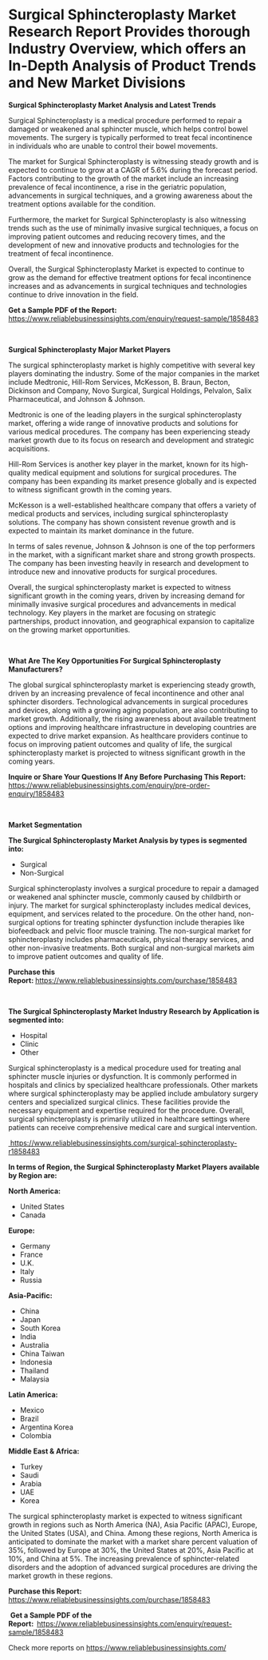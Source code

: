 <p><h1>Surgical Sphincteroplasty Market Research Report Provides thorough Industry Overview, which offers an In-Depth Analysis of Product Trends and New Market Divisions</h1></p><p><strong>Surgical Sphincteroplasty Market Analysis and Latest Trends</strong></p>
<p><p>Surgical Sphincteroplasty is a medical procedure performed to repair a damaged or weakened anal sphincter muscle, which helps control bowel movements. The surgery is typically performed to treat fecal incontinence in individuals who are unable to control their bowel movements.</p><p>The market for Surgical Sphincteroplasty is witnessing steady growth and is expected to continue to grow at a CAGR of 5.6% during the forecast period. Factors contributing to the growth of the market include an increasing prevalence of fecal incontinence, a rise in the geriatric population, advancements in surgical techniques, and a growing awareness about the treatment options available for the condition.</p><p>Furthermore, the market for Surgical Sphincteroplasty is also witnessing trends such as the use of minimally invasive surgical techniques, a focus on improving patient outcomes and reducing recovery times, and the development of new and innovative products and technologies for the treatment of fecal incontinence.</p><p>Overall, the Surgical Sphincteroplasty Market is expected to continue to grow as the demand for effective treatment options for fecal incontinence increases and as advancements in surgical techniques and technologies continue to drive innovation in the field.</p></p>
<p><strong>Get a Sample PDF of the Report:&nbsp;</strong> <a href="https://www.reliablebusinessinsights.com/enquiry/request-sample/1858483">https://www.reliablebusinessinsights.com/enquiry/request-sample/1858483</a></p>
<p>&nbsp;</p>
<p><strong>Surgical Sphincteroplasty Major Market Players</strong></p>
<p><p>The surgical sphincteroplasty market is highly competitive with several key players dominating the industry. Some of the major companies in the market include Medtronic, Hill-Rom Services, McKesson, B. Braun, Becton, Dickinson and Company, Novo Surgical, Surgical Holdings, Pelvalon, Salix Pharmaceutical, and Johnson & Johnson.</p><p>Medtronic is one of the leading players in the surgical sphincteroplasty market, offering a wide range of innovative products and solutions for various medical procedures. The company has been experiencing steady market growth due to its focus on research and development and strategic acquisitions.</p><p>Hill-Rom Services is another key player in the market, known for its high-quality medical equipment and solutions for surgical procedures. The company has been expanding its market presence globally and is expected to witness significant growth in the coming years.</p><p>McKesson is a well-established healthcare company that offers a variety of medical products and services, including surgical sphincteroplasty solutions. The company has shown consistent revenue growth and is expected to maintain its market dominance in the future.</p><p>In terms of sales revenue, Johnson & Johnson is one of the top performers in the market, with a significant market share and strong growth prospects. The company has been investing heavily in research and development to introduce new and innovative products for surgical procedures.</p><p>Overall, the surgical sphincteroplasty market is expected to witness significant growth in the coming years, driven by increasing demand for minimally invasive surgical procedures and advancements in medical technology. Key players in the market are focusing on strategic partnerships, product innovation, and geographical expansion to capitalize on the growing market opportunities.</p></p>
<p>&nbsp;</p>
<p><strong>What Are The Key Opportunities For Surgical Sphincteroplasty Manufacturers?</strong></p>
<p><p>The global surgical sphincteroplasty market is experiencing steady growth, driven by an increasing prevalence of fecal incontinence and other anal sphincter disorders. Technological advancements in surgical procedures and devices, along with a growing aging population, are also contributing to market growth. Additionally, the rising awareness about available treatment options and improving healthcare infrastructure in developing countries are expected to drive market expansion. As healthcare providers continue to focus on improving patient outcomes and quality of life, the surgical sphincteroplasty market is projected to witness significant growth in the coming years.</p></p>
<p><strong>Inquire or Share Your Questions If Any Before Purchasing This Report:</strong> <a href="https://www.reliablebusinessinsights.com/enquiry/pre-order-enquiry/1858483">https://www.reliablebusinessinsights.com/enquiry/pre-order-enquiry/1858483</a></p>
<p>&nbsp;</p>
<p><strong>Market Segmentation</strong></p>
<p><strong>The Surgical Sphincteroplasty Market Analysis by types is segmented into:</strong></p>
<p><ul><li>Surgical</li><li>Non-Surgical</li></ul></p>
<p><p>Surgical sphincteroplasty involves a surgical procedure to repair a damaged or weakened anal sphincter muscle, commonly caused by childbirth or injury. The market for surgical sphincteroplasty includes medical devices, equipment, and services related to the procedure. On the other hand, non-surgical options for treating sphincter dysfunction include therapies like biofeedback and pelvic floor muscle training. The non-surgical market for sphincteroplasty includes pharmaceuticals, physical therapy services, and other non-invasive treatments. Both surgical and non-surgical markets aim to improve patient outcomes and quality of life.</p></p>
<p><strong>Purchase this Report:&nbsp;</strong><a href="https://www.reliablebusinessinsights.com/purchase/1858483">https://www.reliablebusinessinsights.com/purchase/1858483</a></p>
<p>&nbsp;</p>
<p><strong>The Surgical Sphincteroplasty Market Industry Research by Application is segmented into:</strong></p>
<p><ul><li>Hospital</li><li>Clinic</li><li>Other</li></ul></p>
<p><p>Surgical sphincteroplasty is a medical procedure used for treating anal sphincter muscle injuries or dysfunction. It is commonly performed in hospitals and clinics by specialized healthcare professionals. Other markets where surgical sphincteroplasty may be applied include ambulatory surgery centers and specialized surgical clinics. These facilities provide the necessary equipment and expertise required for the procedure. Overall, surgical sphincteroplasty is primarily utilized in healthcare settings where patients can receive comprehensive medical care and surgical intervention.</p></p>
<p><a href="https://www.reliablebusinessinsights.com/surgical-sphincteroplasty-r1858483">&nbsp;https://www.reliablebusinessinsights.com/surgical-sphincteroplasty-r1858483</a></p>
<p><strong>In terms of Region, the Surgical Sphincteroplasty Market Players available by Region are:</strong></p>
<p>
    <p> <strong> North America: </strong>
        <ul>
            <li>United States</li>
            <li>Canada</li>
        </ul>
        </p> 
    <p> <strong> Europe: </strong>
        <ul>
            <li>Germany</li>
            <li>France</li>
            <li>U.K.</li>
            <li>Italy</li>
            <li>Russia</li>
        </ul>
        </p> 
    <p> <strong> Asia-Pacific: </strong>
        <ul>
            <li>China</li>
            <li>Japan</li>
            <li>South Korea</li>
            <li>India</li>
            <li>Australia</li>
            <li>China Taiwan</li>
            <li>Indonesia</li>
            <li>Thailand</li>
            <li>Malaysia</li>
        </ul>
        </p> 
    <p> <strong> Latin America: </strong>
        <ul>
            <li>Mexico</li>
            <li>Brazil</li>
            <li>Argentina Korea</li>
            <li>Colombia</li>
        </ul>
        </p> 
    <p> <strong> Middle East & Africa: </strong>
        <ul>
            <li>Turkey</li>
            <li>Saudi</li>
            <li>Arabia</li>
            <li>UAE</li>
            <li>Korea</li>
        </ul>
    </p>
    </p>
<p><p>The surgical sphincteroplasty market is expected to witness significant growth in regions such as North America (NA), Asia Pacific (APAC), Europe, the United States (USA), and China. Among these regions, North America is anticipated to dominate the market with a market share percent valuation of 35%, followed by Europe at 30%, the United States at 20%, Asia Pacific at 10%, and China at 5%. The increasing prevalence of sphincter-related disorders and the adoption of advanced surgical procedures are driving the market growth in these regions.</p></p>
<p><strong>Purchase this Report: </strong><a href="https://www.reliablebusinessinsights.com/purchase/1858483">https://www.reliablebusinessinsights.com/purchase/1858483</a></p>
<p>&nbsp;<strong>Get a Sample PDF of the Report:&nbsp;&nbsp;</strong><a href="https://www.reliablebusinessinsights.com/enquiry/request-sample/1858483">https://www.reliablebusinessinsights.com/enquiry/request-sample/1858483</a></p>
<p><strong></strong></p>
<p>Check more reports on <a href="https://www.reliablebusinessinsights.com/">https://www.reliablebusinessinsights.com/</a></p>